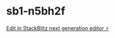 # sb1-n5bh2f

[Edit in StackBlitz next generation editor ⚡️](https://stackblitz.com/~/github.com/Harsha5147/sb1-n5bh2f)